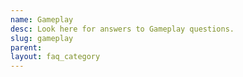 ```yaml
---
name: Gameplay            
desc: Look here for answers to Gameplay questions.
slug: gameplay
parent: 
layout: faq_category
---
```

